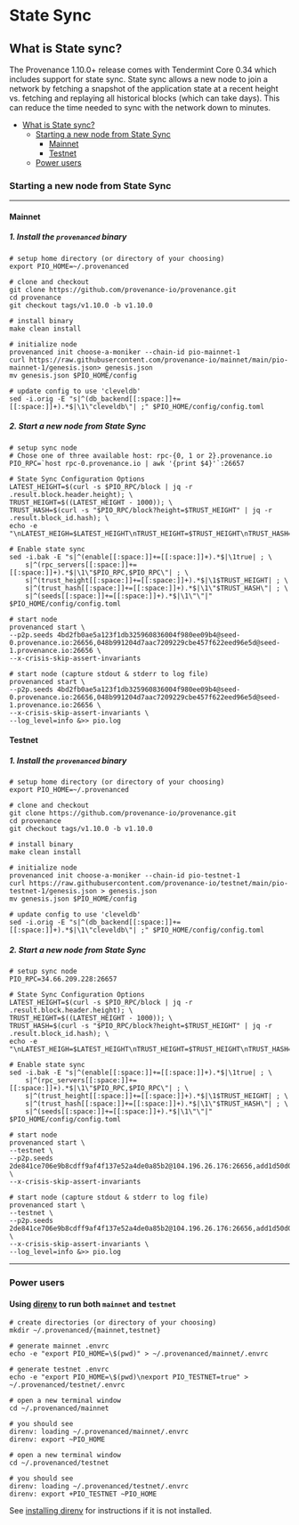 # State Sync

## What is State sync?

The Provenance 1.10.0+ release comes with Tendermint Core 0.34 which includes support for state sync. State sync allows a new node to join a network by fetching a snapshot of the application state at a recent height vs. fetching and replaying all historical blocks (which can take days). This can reduce the time needed to sync with the network down to minutes.

<!-- TOC -->
- [What is State sync?](#what-is-state-sync)
    - [Starting a new node from State Sync](#starting-a-new-node-from-state-sync)
        - [Mainnet](#mainnet)
        - [Testnet](#testnet)
    - [Power users](#power-users)


### Starting a new node from State Sync
___

#### Mainnet

##### 1. Install the `provenanced` binary

```
# setup home directory (or directory of your choosing)
export PIO_HOME=~/.provenanced

# clone and checkout
git clone https://github.com/provenance-io/provenance.git
cd provenance
git checkout tags/v1.10.0 -b v1.10.0

# install binary
make clean install

# initialize node
provenanced init choose-a-moniker --chain-id pio-mainnet-1
curl https://raw.githubusercontent.com/provenance-io/mainnet/main/pio-mainnet-1/genesis.json> genesis.json
mv genesis.json $PIO_HOME/config

# update config to use 'cleveldb'
sed -i.orig -E "s|^(db_backend[[:space:]]+=[[:space:]]+).*$|\1\"cleveldb\"| ;" $PIO_HOME/config/config.toml
```

##### 2. Start a new node from State Sync

```  
# setup sync node
# Chose one of three available host: rpc-{0, 1 or 2}.provenance.io
PIO_RPC=`host rpc-0.provenance.io | awk '{print $4}'`:26657

# State Sync Configuration Options
LATEST_HEIGHT=$(curl -s $PIO_RPC/block | jq -r .result.block.header.height); \
TRUST_HEIGHT=$((LATEST_HEIGHT - 1000)); \
TRUST_HASH=$(curl -s "$PIO_RPC/block?height=$TRUST_HEIGHT" | jq -r .result.block_id.hash); \
echo -e "\nLATEST_HEIGH=$LATEST_HEIGHT\nTRUST_HEIGHT=$TRUST_HEIGHT\nTRUST_HASH=$TRUST_HASH\n"

# Enable state sync
sed -i.bak -E "s|^(enable[[:space:]]+=[[:space:]]+).*$|\1true| ; \
    s|^(rpc_servers[[:space:]]+=[[:space:]]+).*$|\1\"$PIO_RPC,$PIO_RPC\"| ; \
    s|^(trust_height[[:space:]]+=[[:space:]]+).*$|\1$TRUST_HEIGHT| ; \
    s|^(trust_hash[[:space:]]+=[[:space:]]+).*$|\1\"$TRUST_HASH\"| ; \
    s|^(seeds[[:space:]]+=[[:space:]]+).*$|\1\"\"|" $PIO_HOME/config/config.toml

# start node
provenanced start \
--p2p.seeds 4bd2fb0ae5a123f1db325960836004f980ee09b4@seed-0.provenance.io:26656,048b991204d7aac7209229cbe457f622eed96e5d@seed-1.provenance.io:26656 \
--x-crisis-skip-assert-invariants

# start node (capture stdout & stderr to log file)
provenanced start \
--p2p.seeds 4bd2fb0ae5a123f1db325960836004f980ee09b4@seed-0.provenance.io:26656,048b991204d7aac7209229cbe457f622eed96e5d@seed-1.provenance.io:26656 \
--x-crisis-skip-assert-invariants \
--log_level=info &>> pio.log
```

#### Testnet

##### 1. Install the `provenanced` binary

```
# setup home directory (or directory of your choosing)
export PIO_HOME=~/.provenanced

# clone and checkout
git clone https://github.com/provenance-io/provenance.git
cd provenance
git checkout tags/v1.10.0 -b v1.10.0

# install binary
make clean install

# initialize node
provenanced init choose-a-moniker --chain-id pio-testnet-1
curl https://raw.githubusercontent.com/provenance-io/testnet/main/pio-testnet-1/genesis.json > genesis.json
mv genesis.json $PIO_HOME/config

# update config to use 'cleveldb'
sed -i.orig -E "s|^(db_backend[[:space:]]+=[[:space:]]+).*$|\1\"cleveldb\"| ;" $PIO_HOME/config/config.toml
```

##### 2. Start a new node from State Sync

```  
# setup sync node
PIO_RPC=34.66.209.228:26657

# State Sync Configuration Options
LATEST_HEIGHT=$(curl -s $PIO_RPC/block | jq -r .result.block.header.height); \
TRUST_HEIGHT=$((LATEST_HEIGHT - 1000)); \
TRUST_HASH=$(curl -s "$PIO_RPC/block?height=$TRUST_HEIGHT" | jq -r .result.block_id.hash); \
echo -e "\nLATEST_HEIGH=$LATEST_HEIGHT\nTRUST_HEIGHT=$TRUST_HEIGHT\nTRUST_HASH=$TRUST_HASH\n"

# Enable state sync
sed -i.bak -E "s|^(enable[[:space:]]+=[[:space:]]+).*$|\1true| ; \
    s|^(rpc_servers[[:space:]]+=[[:space:]]+).*$|\1\"$PIO_RPC,$PIO_RPC\"| ; \
    s|^(trust_height[[:space:]]+=[[:space:]]+).*$|\1$TRUST_HEIGHT| ; \
    s|^(trust_hash[[:space:]]+=[[:space:]]+).*$|\1\"$TRUST_HASH\"| ; \
    s|^(seeds[[:space:]]+=[[:space:]]+).*$|\1\"\"|" $PIO_HOME/config/config.toml

# start node
provenanced start \
--testnet \
--p2p.seeds 2de841ce706e9b8cdff9af4f137e52a4de0a85b2@104.196.26.176:26656,add1d50d00c8ff79a6f7b9873cc0d9d20622614e@34.71.242.51:26656 \
--x-crisis-skip-assert-invariants

# start node (capture stdout & stderr to log file)
provenanced start \
--testnet \
--p2p.seeds 2de841ce706e9b8cdff9af4f137e52a4de0a85b2@104.196.26.176:26656,add1d50d00c8ff79a6f7b9873cc0d9d20622614e@34.71.242.51:26656 \
--x-crisis-skip-assert-invariants \
--log_level=info &>> pio.log
```
---

### Power users

#### Using [direnv](https://github.com/direnv/direnv) to run both `mainnet` and `testnet`

```
# create directories (or directory of your choosing)
mkdir ~/.provenanced/{mainnet,testnet}

# generate mainnet .envrc
echo -e "export PIO_HOME=\$(pwd)" > ~/.provenanced/mainnet/.envrc

# generate testnet .envrc
echo -e "export PIO_HOME=\$(pwd)\nexport PIO_TESTNET=true" > ~/.provenanced/testnet/.envrc
```

```
# open a new terminal window
cd ~/.provenanced/mainnet

# you should see
direnv: loading ~/.provenanced/mainnet/.envrc
direnv: export ~PIO_HOME
```

```
# open a new terminal window
cd ~/.provenanced/testnet

# you should see
direnv: loading ~/.provenanced/testnet/.envrc
direnv: export +PIO_TESTNET ~PIO_HOME
```


See [installing direnv](https://github.com/direnv/direnv/blob/master/docs/installation.md) for instructions if it is not installed.